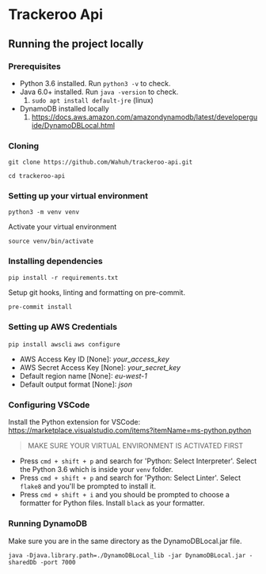 # Trackeroo Api

## Running the project locally

### Prerequisites

* Python 3.6 installed. Run `python3 -v` to check.
* Java 6.0+ installed. Run `java -version` to check.
  1. `sudo apt install default-jre` (linux)
* DynamoDB installed locally
  1. https://docs.aws.amazon.com/amazondynamodb/latest/developerguide/DynamoDBLocal.html

### Cloning

`git clone https://github.com/Wahuh/trackeroo-api.git`

`cd trackeroo-api`

### Setting up your virtual environment

`python3 -m venv venv`

Activate your virtual environment

`source venv/bin/activate`

### Installing dependencies

`pip install -r requirements.txt`

Setup git hooks, linting and formatting on pre-commit.

`pre-commit install`

### Setting up AWS Credentials

`pip install awscli`
`aws configure`

* AWS Access Key ID [None]: *your_access_key* 
* AWS Secret Access Key [None]: *your_secret_key*
* Default region name [None]: *eu-west-1*
* Default output format [None]: *json*

### Configuring VSCode

Install the Python extension for VSCode: https://marketplace.visualstudio.com/items?itemName=ms-python.python

> MAKE SURE YOUR VIRTUAL ENVIRONMENT IS ACTIVATED FIRST

* Press `cmd + shift + p` and search for 'Python: Select Interpreter'. Select the Python 3.6 which is inside your `venv` folder.
* Press `cmd + shift + p` and search for 'Python: Select Linter'. Select `flake8` and you'll be prompted to install it.
* Press `cmd + shift + i` and you should be prompted to choose a formatter for Python files. Install `black` as your formatter.

### Running DynamoDB

Make sure you are in the same directory as the DynamoDBLocal.jar file.

`java -Djava.library.path=./DynamoDBLocal_lib -jar DynamoDBLocal.jar -sharedDb -port 7000`
